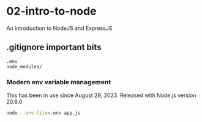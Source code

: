 # 02-intro-to-node
An introduction to NodeJS and ExpressJS

## .gitignore important bits 

```text
.env
node_modules/
```

### Modern env variable management

This has been in use since August 29, 2023. Released with Node.js version 20.6.0

```bash
node --env-file=.env app.js
```
